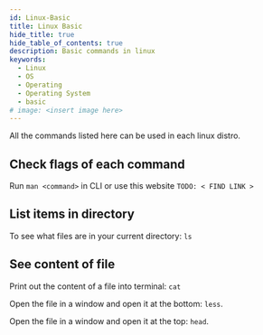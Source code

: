 ```yaml
---
id: Linux-Basic
title: Linux Basic
hide_title: true
hide_table_of_contents: true
description: Basic commands in linux
keywords:
  - Linux
  - OS
  - Operating
  - Operating System
  - basic
# image: <insert image here>
---
```

All the commands listed here can be used in each linux distro.

## Check flags of each command

Run `man <command>` in CLI or use this website `TODO: < FIND LINK >`

## List items in directory

To see what files are in your current directory: `ls`

## See content of file

Print out the content of a file into terminal: `cat`

Open the file in a window and open it at the bottom: `less`.

Open the file in a window and open it at the top: `head`.
